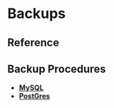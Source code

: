# Backups

## Reference

## Backup Procedures

- **[MySQL](mysql.md)**
- **[PostGres](./postgres.md)**
